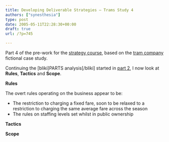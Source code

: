 ```yaml
---
title: Developing Deliverable Strategies – Trams Study 4
authors: ["synesthesia"]
type: post
date: 2005-05-11T22:28:30+00:00
draft: true
url: /?p=745

---
```

Part 4 of the pre-work for the [strategy course][1], based on the [tram company][2] fictional case study.

Continuing the [bliki]PARTS analysis[/bliki] started in [part 2][3], I now look at **Rules**, **Tactics** and **Scope**.

**Rules**
  
The overt rules operating on the business appear to be:

  * The restriction to charging a fixed fare, soon to be relaxed to a restriction to charging the same average fare across the season
  * The rules on staffing levels set whilst in public ownership

**Tactics**

**Scope**

 [1]: https://www.synesthesia.co.uk/blog/archives/2005/04/22/developing-deliverable-strategies/
 [2]: https://www.synesthesia.co.uk/blog/wiki/Developing+Deliverable+Strategies.TramStudy
 [3]: https://www.synesthesia.co.uk/blog/archives/2005/05/05/trams-study-2/